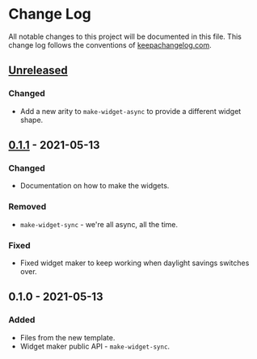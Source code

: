 # Change Log
All notable changes to this project will be documented in this file. This change log follows the conventions of [keepachangelog.com](http://keepachangelog.com/).

## [Unreleased]
### Changed
- Add a new arity to `make-widget-async` to provide a different widget shape.

## [0.1.1] - 2021-05-13
### Changed
- Documentation on how to make the widgets.

### Removed
- `make-widget-sync` - we're all async, all the time.

### Fixed
- Fixed widget maker to keep working when daylight savings switches over.

## 0.1.0 - 2021-05-13
### Added
- Files from the new template.
- Widget maker public API - `make-widget-sync`.

[Unreleased]: https://sourcehost.site/your-name/day8/compare/0.1.1...HEAD
[0.1.1]: https://sourcehost.site/your-name/day8/compare/0.1.0...0.1.1
